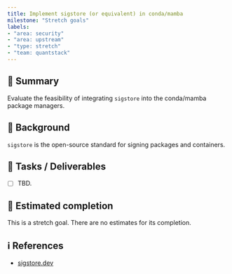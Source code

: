 ```yaml
---
title: Implement sigstore (or equivalent) in conda/mamba
milestone: "Stretch goals"
labels:
- "area: security"
- "area: upstream"
- "type: stretch"
- "team: quantstack"
---
```


## 📌 Summary

Evaluate the feasibility of integrating `sigstore` into the conda/mamba package managers.


## 📝 Background

`sigstore` is the open-source standard for signing packages and containers.

## 🚀 Tasks / Deliverables

- [ ] TBD.

## 📅 Estimated completion

This is a stretch goal. There are no estimates for its completion.

## ℹ️ References

- [sigstore.dev](https://www.sigstore.dev/)

